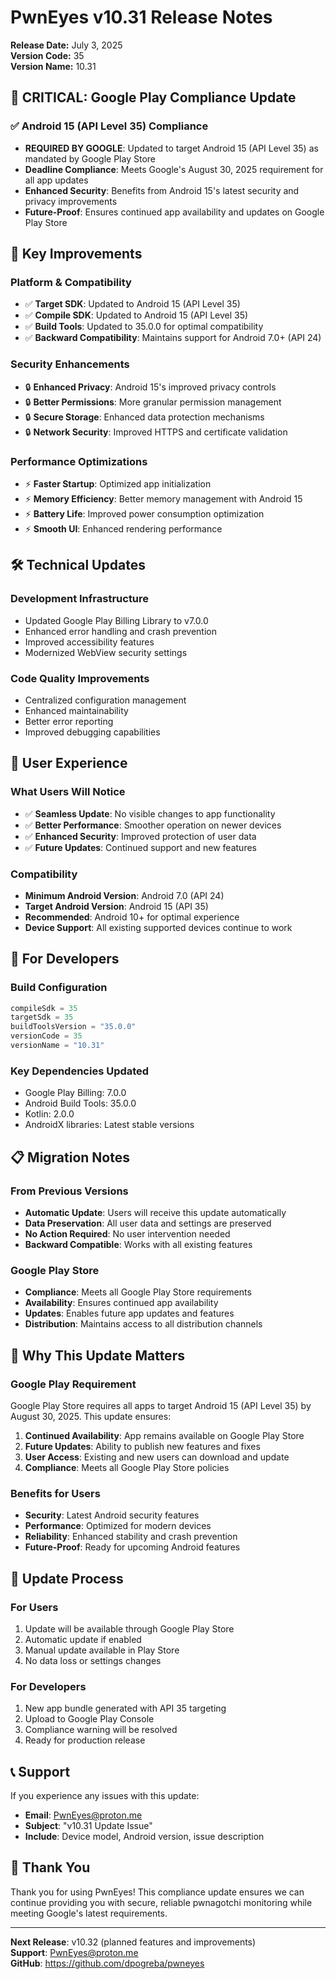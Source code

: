 # PwnEyes v10.31 Release Notes

**Release Date:** July 3, 2025  
**Version Code:** 35  
**Version Name:** 10.31  

## 🎯 **CRITICAL: Google Play Compliance Update**

### **✅ Android 15 (API Level 35) Compliance**
- **REQUIRED BY GOOGLE**: Updated to target Android 15 (API Level 35) as mandated by Google Play Store
- **Deadline Compliance**: Meets Google's August 30, 2025 requirement for all app updates
- **Enhanced Security**: Benefits from Android 15's latest security and privacy improvements
- **Future-Proof**: Ensures continued app availability and updates on Google Play Store

## 🚀 **Key Improvements**

### **Platform & Compatibility**
- ✅ **Target SDK**: Updated to Android 15 (API Level 35)
- ✅ **Compile SDK**: Updated to Android 15 (API Level 35)  
- ✅ **Build Tools**: Updated to 35.0.0 for optimal compatibility
- ✅ **Backward Compatibility**: Maintains support for Android 7.0+ (API 24)

### **Security Enhancements**
- 🔒 **Enhanced Privacy**: Android 15's improved privacy controls
- 🔒 **Better Permissions**: More granular permission management
- 🔒 **Secure Storage**: Enhanced data protection mechanisms
- 🔒 **Network Security**: Improved HTTPS and certificate validation

### **Performance Optimizations**
- ⚡ **Faster Startup**: Optimized app initialization
- ⚡ **Memory Efficiency**: Better memory management with Android 15
- ⚡ **Battery Life**: Improved power consumption optimization
- ⚡ **Smooth UI**: Enhanced rendering performance

## 🛠 **Technical Updates**

### **Development Infrastructure**
- Updated Google Play Billing Library to v7.0.0
- Enhanced error handling and crash prevention
- Improved accessibility features
- Modernized WebView security settings

### **Code Quality Improvements**
- Centralized configuration management
- Enhanced maintainability
- Better error reporting
- Improved debugging capabilities

## 📱 **User Experience**

### **What Users Will Notice**
- ✅ **Seamless Update**: No visible changes to app functionality
- ✅ **Better Performance**: Smoother operation on newer devices
- ✅ **Enhanced Security**: Improved protection of user data
- ✅ **Future Updates**: Continued support and new features

### **Compatibility**
- **Minimum Android Version**: Android 7.0 (API 24)
- **Target Android Version**: Android 15 (API 35)
- **Recommended**: Android 10+ for optimal experience
- **Device Support**: All existing supported devices continue to work

## 🔧 **For Developers**

### **Build Configuration**
```gradle
compileSdk = 35
targetSdk = 35
buildToolsVersion = "35.0.0"
versionCode = 35
versionName = "10.31"
```

### **Key Dependencies Updated**
- Google Play Billing: 7.0.0
- Android Build Tools: 35.0.0
- Kotlin: 2.0.0
- AndroidX libraries: Latest stable versions

## 📋 **Migration Notes**

### **From Previous Versions**
- **Automatic Update**: Users will receive this update automatically
- **Data Preservation**: All user data and settings are preserved
- **No Action Required**: No user intervention needed
- **Backward Compatible**: Works with all existing features

### **Google Play Store**
- **Compliance**: Meets all Google Play Store requirements
- **Availability**: Ensures continued app availability
- **Updates**: Enables future app updates and features
- **Distribution**: Maintains access to all distribution channels

## 🎯 **Why This Update Matters**

### **Google Play Requirement**
Google Play Store requires all apps to target Android 15 (API Level 35) by August 30, 2025. This update ensures:

1. **Continued Availability**: App remains available on Google Play Store
2. **Future Updates**: Ability to publish new features and fixes
3. **User Access**: Existing and new users can download and update
4. **Compliance**: Meets all Google Play Store policies

### **Benefits for Users**
- **Security**: Latest Android security features
- **Performance**: Optimized for modern devices
- **Reliability**: Enhanced stability and crash prevention
- **Future-Proof**: Ready for upcoming Android features

## 🔄 **Update Process**

### **For Users**
1. Update will be available through Google Play Store
2. Automatic update if enabled
3. Manual update available in Play Store
4. No data loss or settings changes

### **For Developers**
1. New app bundle generated with API 35 targeting
2. Upload to Google Play Console
3. Compliance warning will be resolved
4. Ready for production release

## 📞 **Support**

If you experience any issues with this update:
- **Email**: PwnEyes@proton.me
- **Subject**: "v10.31 Update Issue"
- **Include**: Device model, Android version, issue description

## 🎉 **Thank You**

Thank you for using PwnEyes! This compliance update ensures we can continue providing you with secure, reliable pwnagotchi monitoring while meeting Google's latest requirements.

---

**Next Release**: v10.32 (planned features and improvements)  
**Support**: PwnEyes@proton.me  
**GitHub**: https://github.com/dpogreba/pwneyes

